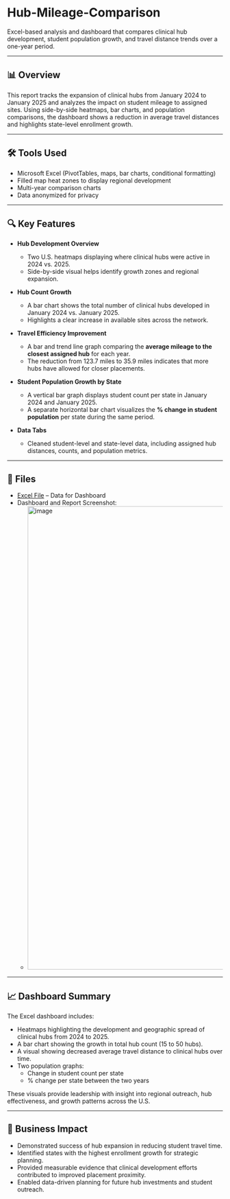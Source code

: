 # Hub-Mileage-Comparison
Excel-based analysis and dashboard that compares clinical hub development, student population growth, and travel distance trends over a one-year period.

---

## 📊 Overview
This report tracks the expansion of clinical hubs from January 2024 to January 2025 and analyzes the impact on student mileage to assigned sites. Using side-by-side heatmaps, bar charts, and population comparisons, the dashboard shows a reduction in average travel distances and highlights state-level enrollment growth.

---

## 🛠 Tools Used
- Microsoft Excel (PivotTables, maps, bar charts, conditional formatting)
- Filled map heat zones to display regional development
- Multi-year comparison charts
- Data anonymized for privacy

---

## 🔍 Key Features
- **Hub Development Overview**
  - Two U.S. heatmaps displaying where clinical hubs were active in 2024 vs. 2025.
  - Side-by-side visual helps identify growth zones and regional expansion.

- **Hub Count Growth**
  - A bar chart shows the total number of clinical hubs developed in January 2024 vs. January 2025.
  - Highlights a clear increase in available sites across the network.

- **Travel Efficiency Improvement**
  - A bar and trend line graph comparing the **average mileage to the closest assigned hub** for each year.
  - The reduction from 123.7 miles to 35.9 miles indicates that more hubs have allowed for closer placements.

- **Student Population Growth by State**
  - A vertical bar graph displays student count per state in January 2024 and January 2025.
  - A separate horizontal bar chart visualizes the **% change in student population** per state during the same period.

- **Data Tabs**
  - Cleaned student-level and state-level data, including assigned hub distances, counts, and population metrics.

---

## 📁 Files
- <a href="https://github.com/AlfredoDGallardo/Hub-Mileage-Comparison/blob/main/Anonymize_Sample_2024-2025%20Hub%20Comparison.xlsx">Excel File</a> – Data for Dashboard
- Dashboard and Report Screenshot:
  - <img width="1920" height="1080" alt="image" src="https://github.com/user-attachments/assets/5c1b9911-70ba-4b4a-a91a-f59ffb8dc5b3" />



---

## 📈 Dashboard Summary
The Excel dashboard includes:
- Heatmaps highlighting the development and geographic spread of clinical hubs from 2024 to 2025.
- A bar chart showing the growth in total hub count (15 to 50 hubs).
- A visual showing decreased average travel distance to clinical hubs over time.
- Two population graphs:
  - Change in student count per state
  - % change per state between the two years

These visuals provide leadership with insight into regional outreach, hub effectiveness, and growth patterns across the U.S.

---

## 💼 Business Impact
- Demonstrated success of hub expansion in reducing student travel time.
- Identified states with the highest enrollment growth for strategic planning.
- Provided measurable evidence that clinical development efforts contributed to improved placement proximity.
- Enabled data-driven planning for future hub investments and student outreach.
